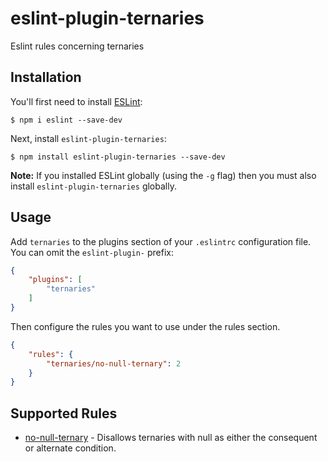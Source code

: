 # eslint-plugin-ternaries

Eslint rules concerning ternaries

## Installation

You'll first need to install [ESLint](http://eslint.org):

```
$ npm i eslint --save-dev
```

Next, install `eslint-plugin-ternaries`:

```
$ npm install eslint-plugin-ternaries --save-dev
```

**Note:** If you installed ESLint globally (using the `-g` flag) then you must also install `eslint-plugin-ternaries` globally.

## Usage

Add `ternaries` to the plugins section of your `.eslintrc` configuration file. You can omit the `eslint-plugin-` prefix:

```json
{
    "plugins": [
        "ternaries"
    ]
}
```


Then configure the rules you want to use under the rules section.

```json
{
    "rules": {
        "ternaries/no-null-ternary": 2
    }
}
```

## Supported Rules

* [no-null-ternary](docs/rules/no-null-ternary.md) - Disallows ternaries with null as either the consequent or alternate condition.





